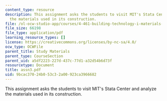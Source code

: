 ```yaml
---
content_type: resource
description: This assignment asks the students to visit MIT's Stata Center and analyze
  the materials used in its construction.
file: /ol-ocw-studio-app/courses/4-461-building-technology-i-materials-and-construction-fall-2004/9bcac37024b053c32a00923ca3966682_assn3.pdf
file_size: 66198
file_type: application/pdf
learning_resource_types: []
license: https://creativecommons.org/licenses/by-nc-sa/4.0/
ocw_type: OCWFile
parent_title: Study Materials
parent_type: CourseSection
parent_uid: a5df2223-227d-437c-77d1-a32d54b6d73f
resourcetype: Document
title: assn3.pdf
uid: 9bcac370-24b0-53c3-2a00-923ca3966682
---
```

This assignment asks the students to visit MIT's Stata Center and analyze the materials used in its construction.
